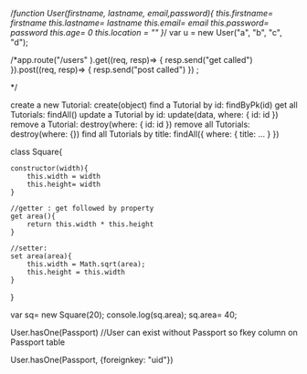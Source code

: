 /*function User(firstname, lastname, email,password){
    this.firstname= firstname
    this.lastname= lastname
    this.email= email
    this.password= password
    this.age= 0
    this.location = ""
}*/
var u = new User("a", "b", "c", "d");

/*app.route("/users" ).get((req, resp)=> {
    resp.send("get called")
}).post((req, resp)=> {
    resp.send("post called")
}) ;  

*/


create a new Tutorial: create(object)
find a Tutorial by id: findByPk(id)
get all Tutorials: findAll()
update a Tutorial by id: update(data, where: { id: id })
remove a Tutorial: destroy(where: { id: id })
remove all Tutorials: destroy(where: {})
find all Tutorials by title: findAll({ where: { title: ... } })

class Square{

    constructor(width){
        this.width = width
        this.height= width
    }

    //getter : get followed by property
    get area(){
        return this.width * this.height
    }
    
    //setter: 
    set area(area){
        this.width = Math.sqrt(area);
        this.height = this.width
    }
}

var sq= new Square(20);
console.log(sq.area);
sq.area= 40;

User.hasOne(Passport)
//User can exist without Passport so fkey column on Passport table

User.hasOne(Passport, {foreignkey: "uid"})